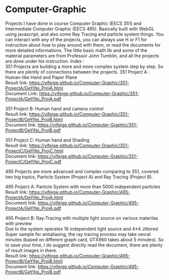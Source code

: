 # Computer-Graphic
Projects I have done in course Computer Graphic (EECS 351) and Intermediate Computer Graphic (EECS 495).
Basically built with WebGL using javascript, and also some Ray Tracing and particle system things.
You can interact with any of the projects, you can always use H or F1 for instruction about how to play around with them, or read the documents for more detailed informations.
The little basic math lib and some of the material parameters are from Professor John Tumblin, and all the projects are done under his instruction.
Index :   
351 Projects are building a more and more complex system step by step. So there are plently of connections between the projects.
351 Project A : Human-like Hand and Paper Plane     
Result link: https://yifeige.github.io/Computer-Graphic/351-ProjectA/GeYifei_ProjA.html   
Document Link: https://yifeige.github.io/Computer-Graphic/351-ProjectA/GeYifei_ProjA.pdf
   
351 Project B: Human hand and camera control   
Result link: https://yifeige.github.io/Computer-Graphic/351-ProjectB/GeYifei_ProjB.html   
Document link: https://yifeige.github.io/Computer-Graphic/351-ProjectB/GeYifei_ProjB.pdf   
     
351 Project C: Human hand and Shading  
Result link: https://yifeige.github.io/Computer-Graphic/351-ProjectC/GeYifei_ProjC.html   
Document link: https://yifeige.github.io/Computer-Graphic/351-ProjectC/GeYifei_ProjC.pdf    
   
   
495 Projects are more advanced and complex comparing to 351, covered two big topics, Particle System (Project A) and Ray Tracing (Project B).   

495 Project A: Particle System with more than 5000 independent particles  
Result link: https://yifeige.github.io/Computer-Graphic/495-ProjectA/GeYifei_ProjA.html     
Document link: https://yifeige.github.io/Computer-Graphic/495-ProjectA/GeYifei_ProjA.pdf      
   

495 Project B: Ray-Tracing with multiple light source on various materilas with preview    
Due to the system operates 16 independent light source and 4*4 Jittered Super sample for antialiasing, the ray tracing process may take sevral minutes (based on different graph card, GTX960 takes about 5 minutes). So to save your time, I do suggest directly read the document, there are plenty of result images in there.     
Result link: https://yifeige.github.io/Computer-Graphic/495-ProjectB/GeYifei_ProjB.html     
Document link: https://yifeige.github.io/Computer-Graphic/495-ProjectB/GeYifei_ProjB.pdf      

